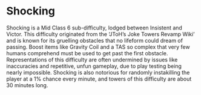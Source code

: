 # Shocking

Shocking is a Mid Class 6 sub-difficulty, lodged between Insistent and Victor. This difficulty originated from the ‘JToH’s Joke Towers Revamp Wiki’ and is known for its gruelling obstacles that no lifeform could dream of passing. Boost items like Gravity Coil and a TAS so complex that very few humans comprehend must be used to get past the first obstacle. Representations of this difficulty are often undermined by issues like inaccuracies and repetitive, unfun gameplay, due to play testing being nearly impossible. Shocking is also notorious for randomly instakilling the player at a 1% chance every minute, and towers of this difficulty are about 30 minutes long.
